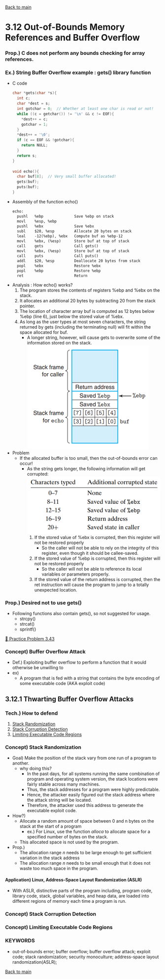 [Back to main](https://github.com/JoonHyeok-hozy-Kim/computer_systems_study#readme)

# 3.12 Out-of-Bounds Memory References and Buffer Overflow

### Prop.) C does not perform any bounds checking for array references. 

### Ex.) String Buffer Overflow example : gets() library function
* C code
  ```c
  char *gets(char *s){
    int c;
    char *dest = s;
    int gotchar = 0;  // Whether at least one char is read or not!
    while ((c = getchar()) != '\n' && c != EOF){
      *dest++ = c;
      gotchar = 1;
    }
    *dest++ = '\0';
    if (c == EOF && !gotchar){
      return NULL;
    }
    return s;
  }

  void echo(){
    char buf[8];  // Very small buffer allocated!
    gets(buf);
    puts(buf);
  }
  ```
* Assembly of the function echo()
  ```assembly
  echo:
    pushl   %ebp              Save %ebp on stack
    movl    %esp, %ebp        
    pushl   %ebx              Save %ebx
    subl    $20, %esp         Allocate 20 bytes on stack
    leal    -12(%ebp), %ebx   Compute buf as %ebp-12
    movl    %ebx, (%esp)      Store buf at top of stack
    call    gets              Call gets()
    movl    %ebx, (%esp)      Store buf at top of stack
    call    puts              Call puts()
    addl    $20, %esp         Deallocate 20 bytes from stack
    popl    %ebx              Restore %ebx
    popl    %ebp              Restore %ebp
    ret                       Return
  ```
* Analysis : How echo() works?
  1. The program stores the contents of registers %ebp and %ebx on the stack.
  2. It allocates an additional 20 bytes by subtracting 20 from the stack pointer.
  3. The location of character array buf is computed as 12 bytes below %ebp (line 6), just below the stored value of %ebx.
  4. As long as the user types at most seven characters, the string returned by gets (including the terminating null) will fit within the space allocated for buf.
     * A longer string, however, will cause gets to overwrite some of the information stored on the stack.
       ![](https://github.com/JoonHyeok-hozy-Kim/computer_systems_study/blob/main/contents/ch_03/images/03_12_00_stack.png)
* Problem
  * If the allocated buffer is too small, then the out-of-bounds error can occur!
    * As the string gets longer, the following information will get corrupted:
      ![](https://github.com/JoonHyeok-hozy-Kim/computer_systems_study/blob/main/contents/ch_03/images/03_12_00_table.png)
      1. If the stored value of %ebx is corrupted, then this register will not be restored properly
         * So the caller will not be able to rely on the integrity of this register, even though it should be callee-saved.
      2. If the stored value of %ebp is corrupted, then this register will not be restored properly
         * So the caller will not be able to reference its local variables or parameters properly.
      3. If the stored value of the return address is corrupted, then the ret instruction will cause the program to jump to a totally unexpected location.

### Prop.) Desired not to use gets()
* Following functions also contain gets(), so not suggested for usage.
  * strcpy()
  * strcat()
  * sprintf()


[:orange_book: Practice Problem 3.43](https://github.com/JoonHyeok-hozy-Kim/computer_systems_study/blob/main/contents/ch_03/problems/practice_problems.md#-practice-problem-343)


### Concept) Buffer Overflow Attack
* Def.) Exploiting buffer overflow to perform a function that it would otherwise be unwilling to
* ex)
  * A program that is fed with a string that contains the byte encoding of some executable code (AKA exploit code)



## 3.12.1 Thwarting Buffer Overflow Attacks

### Tech.) How to defend
1. [Stack Randomization](https://github.com/JoonHyeok-hozy-Kim/computer_systems_study/blob/main/contents/ch_03/notes/12.md#concept-stack-randomization)
2. [Stack Corruption Detection](https://github.com/JoonHyeok-hozy-Kim/computer_systems_study/blob/main/contents/ch_03/notes/12.md#concept-stack-corruption-detection)
3. [Limiting Executable Code Regions](https://github.com/JoonHyeok-hozy-Kim/computer_systems_study/blob/main/contents/ch_03/notes/12.md#concept-limiting-executable-code-regions)


### Concept) Stack Randomization
* Goal) Make the position of the stack vary from one run of a program to another.
  * why doing this?
    * In the past days, for all systems running the same combination of program and operating system version, the stack locations were fairly stable across many machines.
    * Thus, the stack addresses for a program were highly predictable.
    * Hence, the attacker easily figured out the stack address where the attack string will be located.
    * Therefore, the attacker used this address to generate the executable exploit code.
* How?)
  * Allocate a random amount of space between 0 and n bytes on the stack at the start of a program
    * ex.) For Linux, use the function *alloca* to allocate space for a specified number of bytes on the stack.
  * This allocated space is not used by the program.
* Prop.)
  * The allocation range *n* needs to be large enough to get sufficient variation in the stack address
  * The allocation range *n* needs to be small enough that it does not waste too much space in the program.
#### Application) Linux, Address-Space Layout Randomization (ASLR)
* With ASLR, distinctive parts of the program including, program code, library code, stack, global variables, and heap data, are loaded into different regions of memory each time a program is run.




### Concept) Stack Corruption Detection


### Concept) Limiting Executable Code Regions



### KEYWORDS
* out-of-bounds error; buffer overflow; buffer overflow attack; exploit code; stack randomization; security monoculture; address-space layout randomization(ASLR); 


[Back to main](https://github.com/JoonHyeok-hozy-Kim/computer_systems_study#readme)